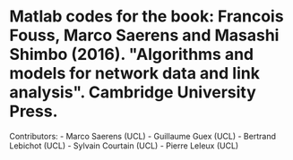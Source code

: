 # Matlab codes for the book: Francois Fouss, Marco Saerens and Masashi Shimbo (2016). "Algorithms and models for network data and link analysis". Cambridge University Press.

Contributors: - Marco Saerens (UCL)
              - Guillaume Guex (UCL)
              - Bertrand Lebichot (UCL)
              - Sylvain Courtain (UCL)
              - Pierre Leleux (UCL)
